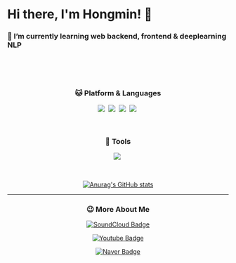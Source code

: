 # Hi there, I'm Hongmin! 👋


<h3>💪 I’m currently learning web backend, frontend & deeplearning NLP </h3>
<br>
<br>
<br>


<h3 align="center"> 🐱 Platform & Languages </h3>
           
<p align="center">
  <img src="https://img.shields.io/badge/Python-3766AB?style=for-the-badge&logo=Python&logoColor=white"/></a>&nbsp
  <img src="https://img.shields.io/badge/C++-00599C?style=for-the-badge&logo=C%2B%2B&logoColor=white"/></a>&nbsp
  <img src="https://img.shields.io/badge/React-61DAFB?style=for-the-badge&logo=React&logoColor=white"/></a>&nbsp
  <img src="https://img.shields.io/badge/Java-007396?style=for-the-badge&logo=Java&logoColor=white"/></a>&nbsp                           
</p>
<br>

<h3 align="center">🐣 Tools </h3>

<p align="center">
  <img src="https://img.shields.io/badge/Git-F05032?style=for-the-badge&logo=Git&logoColor=white"/></a>&nbsp
</p>

<br>


<div align="center">
  
[![Anurag's GitHub stats](https://github-readme-stats.vercel.app/api?username=honghyeong&show_icons=true&theme=tokyonight)](https://github.com/anuraghazra/github-readme-stats)

</div>

--------------------------------
<h3 align="center">😉 More About Me </h3>

<div align="center">
  
[![SoundCloud Badge](https://img.shields.io/badge/SoundCloud-ff3300?style=flat&logo=SoundCloud&logoColor=white&link=https://soundcloud.com/ohhongmin)](https://soundcloud.com/ohhongmin)
  
 [![Youtube Badge](https://img.shields.io/badge/Youtube-ff3300?style=flat&logo=Youtube&logoColor=white&link=https://www.youtube.com/channel/UCZiK_zpSgIwnAQgEVYSTPaQ)](https://www.youtube.com/channel/UCZiK_zpSgIwnAQgEVYSTPaQ)

[![Naver Badge](https://img.shields.io/badge/Blog-03C75A?style=flat&logo=Youtube&logoColor=white&link=https:/https://blog.naver.com/ohhongmin)](https://blog.naver.com/ohhongmin)

</div> 
